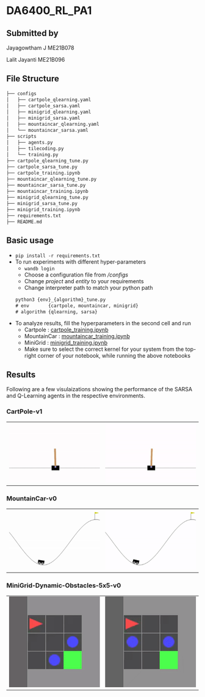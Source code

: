 # DA6400_RL_PA1

## Submitted by
Jayagowtham J ME21B078

Lalit Jayanti ME21B096

## File Structure 

```
├── configs
│   ├── cartpole_qlearning.yaml
│   ├── cartpole_sarsa.yaml
│   ├── minigrid_qlearning.yaml
│   ├── minigrid_sarsa.yaml
│   ├── mountaincar_qlearning.yaml
│   └── mountaincar_sarsa.yaml
├── scripts
│   ├── agents.py
│   ├── tilecoding.py
│   └── training.py
├── cartpole_qlearning_tune.py
├── cartpole_sarsa_tune.py
├── cartpole_training.ipynb
├── mountaincar_qlearning_tune.py
├── mountaincar_sarsa_tune.py
├── mountaincar_training.ipynb
├── minigrid_qlearning_tune.py
├── minigrid_sarsa_tune.py
├── minigrid_training.ipynb
├── requirements.txt
├── README.md
```
## Basic usage
- ```pip install -r requirements.txt```
- To run experiments with different hyper-parameters
    - ```wandb login```
    - Choose a configuration file from <i>/configs</i>
    - Change <i>project</i> and <i>entity</i> to your requirements
    - Change interpreter path to match your python path
    ```
    python3 {env}_{algorithm}_tune.py
    # env       {cartpole, mountaincar, minigrid}
    # algorithm {qlearning, sarsa}
    ```
- To analyze results, fill the hyperparameters in the second cell and run
  - Cartpole  : [cartpole_training.ipynb](cartpole_training.ipynb)
  - MountainCar  : [mountaincar_training.ipynb](mountaincar_training.ipynb)
  - MiniGrid  : [minigrid_training.ipynb](minigrid_training.ipynb)
  - Make sure to select the correct kernel for your system from the top-right corner of your notebook, while running the above notebooks

## Results
Following are a few visulaizations showing the performance of the SARSA and Q-Learning agents in the respective environments.

### CartPole-v1
 <table>
  <tr>
    <td><img src="results/cartpole/cartpole_sarsa.gif" title="SARSA" style="width: 100%;"/></td>
    <td> <img src="results/cartpole/cartpole_qlearning.gif" title="Q-Learning" style="width: 100%;"/></td>
  </tr>
</table> 

### MountainCar-v0
 <table>
  <tr>
    <td><img src="results/mountaincar/mountaincar_sarsa.gif" title="SARSA" style="width: 100%;"/></td>
    <td> <img src="results/mountaincar/mountaincar_qlearning.gif" title="Q-Learning" style="width: 100%;"/></td>
  </tr>
</table> 

### MiniGrid-Dynamic-Obstacles-5x5-v0
 <table>
  <tr>
    <td><img src="results/minigrid/minigrid_sasra.gif" title="SARSA" style="width: 100%;"/></td>
    <td> <img src="results/minigrid/minigrid_qlearning.gif" title="Q-Learning" style="width: 100%;"/></td>
  </tr>
</table> 